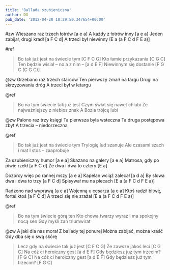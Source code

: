 ```yaml
---
title: 'Ballada szubieniczna'
author: DX
pub_date: '2012-04-20 18:29:50.347654+00:00'
---
```


#zw
Wieszano raz trzech łotrów [a e a]
A każdy z łotrów inny [a e a]
Jeden zabijał, drugi kradł [a F C d]
A trzeci był niewinny [E a (a F C d F E a)]

#ref
>Bo tak już jest na świecie tym [C F C G]
>Kto łamie przykazania [C G C]
>Ten będzie wisiał – no a z nim – [a d E F]
>Niewinnym się dostanie [F G C (C G C)]

@zw
Grzebano raz trzech starców
Ten pierwszy zmarł na targu
Drugi na skrzyżowaniu dróg
A trzeci był w letargu

@ref
>Bo na tym świecie tak już jest
>Czym świat się nawet chlubi
>Że najważniejszy z niebios znak
>A Bozia trójcę lubi

@zw
Palono raz trzy księgi
Ta pierwsza była wsteczna
Ta druga postępowa zbyt
A trzecia – niedorzeczna

@ref
>Bo tak już jest na świecie tym
>Trylogię lud szanuje
>Ale czasami szach i mat
>I stos – zaaprobuje

Za szubieniczny humor [a e a]
Skazano na galery [a e a]
Matrosa, gdy po piwie rzekł [a F C d]
Że dwa i dwa to cztery [E a]

Dozorcy więc po rannej mszy [a e a]
Kapelan wciąż zalecał [a d a]
By słowa dwa i dwa to trzy [a F C d]
Spisywał mu na plecach [E a (a F C d F E a)]

Radzono nad wyprawą [a e a]
Wojenną u cesarza [a e a]
Ktoś radził bitwę, fortel ktoś [a F C d]
A trzeci się nie zrażał [E a (a F C d F E a)]

@ref
>Bo na tym świecie górą ten
>Kto chowa twarzy wyraz
>I ma spokojny nocą sen
>Gdy myśli zań triumwirat

@zw
A jaki dla nas morał
Z ballady tej ponurej
Można zabijać, można kraść
Gdy dba się o swą skórę

>Lecz gdy na świecie tak już jest [C F C G]
>Że zawsze jakoś leci [C G C]
>Na cóż ci heroiczny gest [a d E F]
>Gdy będziesz już tym trzecim? [F G C]
>Na cóż ci heroiczny gest [a d E F]
>Gdy będziesz już tym trzecim? [F G C]